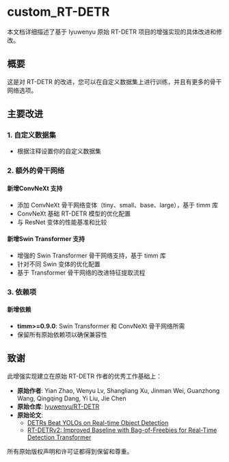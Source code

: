 # custom_RT-DETR

本文档详细描述了基于 lyuwenyu 原始 RT-DETR 项目的增强实现的具体改进和修改。

## 概要

这是对 RT-DETR 的改进，您可以在自定义数据集上进行训练，并且有更多的骨干网络选项。

## 主要改进

### 1. 自定义数据集
- 根据注释设置你的自定义数据集

### 2. 额外的骨干网络

#### 新增ConvNeXt 支持
- 添加 ConvNeXt 骨干网络变体（tiny、small、base、large），基于 timm 库
- ConvNeXt 基础 RT-DETR 模型的优化配置
- 与 ResNet 变体的性能基准和比较

#### 新增Swin Transformer 支持
- 增强的 Swin Transformer 骨干网络支持，基于 timm 库
- 针对不同 Swin 变体的优化配置
- 基于 Transformer 骨干网络的改进特征提取流程

### 3. 依赖项

#### 新增依赖
- **timm>=0.9.0**: Swin Transformer 和 ConvNeXt 骨干网络所需
- 保留所有原始依赖项以确保兼容性

## 致谢

此增强实现建立在原始 RT-DETR 作者的优秀工作基础上：
- **原始作者**: Yian Zhao, Wenyu Lv, Shangliang Xu, Jinman Wei, Guanzhong Wang, Qingqing Dang, Yi Liu, Jie Chen
- **原始仓库**: [lyuwenyu/RT-DETR](https://github.com/lyuwenyu/RT-DETR)
- **原始论文**: 
  - [DETRs Beat YOLOs on Real-time Object Detection](https://arxiv.org/abs/2304.08069)
  - [RT-DETRv2: Improved Baseline with Bag-of-Freebies for Real-Time Detection Transformer](https://arxiv.org/abs/2407.17140)

所有原始版权声明和许可证都得到保留和尊重。 